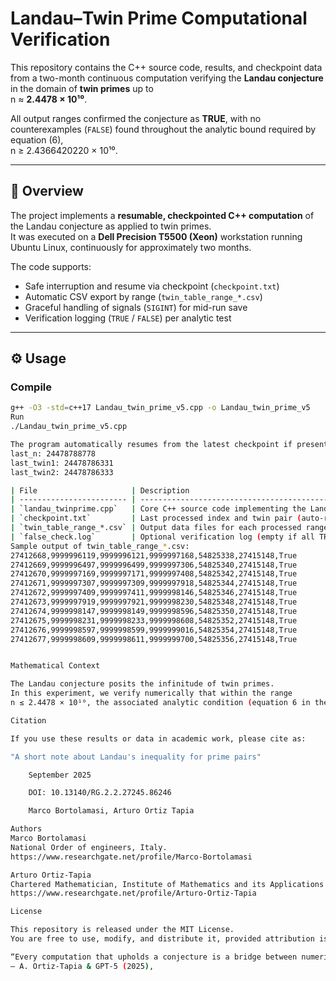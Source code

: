 # Landau–Twin Prime Computational Verification

This repository contains the C++ source code, results, and checkpoint data from a two-month continuous computation verifying the **Landau conjecture** in the domain of **twin primes** up to  
n ≈ **2.4478 × 10¹⁰**.

All output ranges confirmed the conjecture as **TRUE**, with no counterexamples (`FALSE`) found throughout the analytic bound required by equation (6),  
n ≥ 2.4366420220 × 10¹⁰.

---

## 📘 Overview

The project implements a **resumable, checkpointed C++ computation** of the Landau conjecture as applied to twin primes.  
It was executed on a **Dell Precision T5500 (Xeon)** workstation running Ubuntu Linux, continuously for approximately two months.

The code supports:
- Safe interruption and resume via checkpoint (`checkpoint.txt`)
- Automatic CSV export by range (`twin_table_range_*.csv`)
- Graceful handling of signals (`SIGINT`) for mid-run save
- Verification logging (`TRUE` / `FALSE`) per analytic test

---

## ⚙️ Usage

### Compile
```bash
g++ -O3 -std=c++17 Landau_twin_prime_v5.cpp -o Landau_twin_prime_v5
Run
./Landau_twin_prime_v5.cpp

The program automatically resumes from the latest checkpoint if present:
last_n: 24478788778
last_twin1: 24478786331
last_twin2: 24478786333

| File                     | Description                                                         |
| ------------------------ | ------------------------------------------------------------------- |
| `landau_twinprime.cpp`   | Core C++ source code implementing the Landau–twin-prime computation |
| `checkpoint.txt`         | Last processed index and twin pair (auto-resumed on next run)       |
| `twin_table_range_*.csv` | Output data files for each processed range (10.5281/zenodo.17273964)|
| `false_check.log`        | Optional verification log (empty if all TRUE)                       |
Sample output of twin_table_range_*.csv:
27412668,9999996119,9999996121,9999997168,54825338,27415148,True
27412669,9999996497,9999996499,9999997306,54825340,27415148,True
27412670,9999997169,9999997171,9999997408,54825342,27415148,True
27412671,9999997307,9999997309,9999997918,54825344,27415148,True
27412672,9999997409,9999997411,9999998146,54825346,27415148,True
27412673,9999997919,9999997921,9999998230,54825348,27415148,True
27412674,9999998147,9999998149,9999998596,54825350,27415148,True
27412675,9999998231,9999998233,9999998608,54825352,27415148,True
27412676,9999998597,9999998599,9999999016,54825354,27415148,True
27412677,9999998609,9999998611,9999999700,54825356,27415148,True


Mathematical Context

The Landau conjecture posits the infinitude of twin primes.
In this experiment, we verify numerically that within the range
n ≤ 2.4478 × 10¹⁰, the associated analytic condition (equation 6 in the reference notes) holds true without exception.

Citation

If you use these results or data in academic work, please cite as:

"A short note about Landau's inequality for prime pairs"

    September 2025

    DOI: 10.13140/RG.2.2.27245.86246

    Marco Bortolamasi, Arturo Ortiz Tapia

Authors
Marco Bortolamasi
National Order of engineers, Italy.
https://www.researchgate.net/profile/Marco-Bortolamasi

Arturo Ortiz-Tapia
Chartered Mathematician, Institute of Mathematics and its Applications (IMA, UK)
https://www.researchgate.net/profile/Arturo-Ortiz-Tapia

License

This repository is released under the MIT License.
You are free to use, modify, and distribute it, provided attribution is given.

“Every computation that upholds a conjecture is a bridge between numerical persistence and mathematical truth.”
— A. Ortiz-Tapia & GPT-5 (2025),



